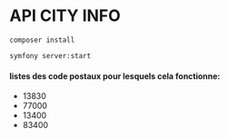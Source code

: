 # API CITY INFO
```
composer install
```

```
symfony server:start
```

#### listes des code postaux pour lesquels cela fonctionne:
- 13830
- 77000
- 13400
- 83400
